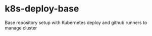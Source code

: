# k8s-deploy-base
Base repository setup with Kubernetes deploy and github runners to manage cluster
